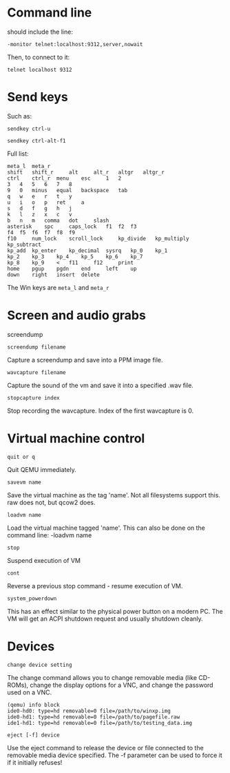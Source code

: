 Command line
============

should include the line:

    -monitor telnet:localhost:9312,server,nowait

Then, to connect to it:

    telnet localhost 9312

Send keys
=========

Such as:

    sendkey ctrl-u

    sendkey ctrl-alt-f1

Full list:

    meta_l  meta_r
    shift 	shift_r 	alt 	alt_r 	altgr 	altgr_r
    ctrl 	ctrl_r 	menu 	esc 	1 	2
    3 	4 	5 	6 	7 	8
    9 	0 	minus 	equal 	backspace 	tab
    q 	w 	e 	r 	t 	y
    u 	i 	o 	p 	ret 	a
    s 	d 	f 	g 	h 	j
    k 	l 	z 	x 	c 	v
    b 	n 	m 	comma 	dot 	slash
    asterisk 	spc 	caps_lock 	f1 	f2 	f3
    f4 	f5 	f6 	f7 	f8 	f9
    f10 	num_lock 	scroll_lock 	kp_divide 	kp_multiply 	kp_subtract
    kp_add 	kp_enter 	kp_decimal 	sysrq 	kp_0 	kp_1
    kp_2 	kp_3 	kp_4 	kp_5 	kp_6 	kp_7
    kp_8 	kp_9 	< 	f11 	f12 	print
    home 	pgup 	pgdn 	end 	left 	up
    down 	right 	insert 	delete

The Win keys are `meta_l` and `meta_r`

Screen and audio grabs
======================

screendump

    screendump filename

Capture a screendump and save into a PPM image file.

    wavcapture filename

Capture the sound of the vm and save it into a specified .wav file.

    stopcapture index

Stop recording the wavcapture. Index of the first wavcapture is 0. 

Virtual machine control
=======================

    quit or q

Quit QEMU immediately.

    savevm name

Save the virtual machine as the tag 'name'. Not all filesystems support this. raw does not, but qcow2 does.

    loadvm name

Load the virtual machine tagged 'name'. This can also be done on the command line: -loadvm name

    stop

Suspend execution of VM

    cont

Reverse a previous stop command - resume execution of VM.

    system_powerdown

This has an effect similar to the physical power button on a modern PC. The VM will get an ACPI shutdown request and usually shutdown cleanly.

Devices
=======

    change device setting

The change command allows you to change removable media (like CD-ROMs), change the display options for a VNC, and change the password used on a VNC.

    (qemu) info block
    ide0-hd0: type=hd removable=0 file=/path/to/winxp.img
    ide0-hd1: type=hd removable=0 file=/path/to/pagefile.raw
    ide1-hd1: type=hd removable=0 file=/path/to/testing_data.img

    eject [-f] device

Use the eject command to release the device or file connected to the removable media device specified. The -f parameter can be used to force it if it initially refuses!


